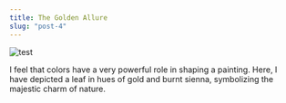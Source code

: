 ```yaml
---
title: The Golden Allure
slug: "post-4"
---
```


![test](/images/golden-allure.JPG)

I feel that colors have a very powerful role in shaping a painting. Here, I have depicted a leaf in hues of gold and burnt sienna, symbolizing the majestic charm of nature. 
